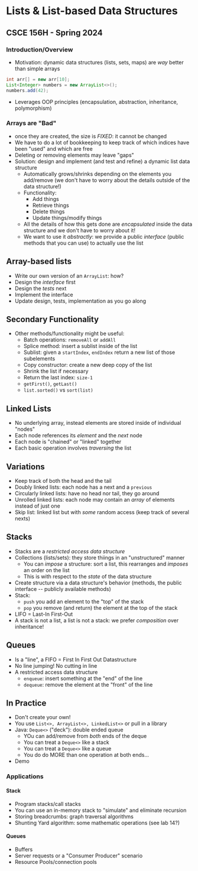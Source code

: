 # Lists & List-based Data Structures
## CSCE 156H - Spring 2024

### Introduction/Overview

* Motivation: dynamic data structures (lists, sets, maps) are *way* better than simple arrays

```java
int arr[] = new arr[10];
List<Integer> numbers = new ArrayList<>();
numbers.add(42);
```

* Leverages OOP principles (encapsulation, abstraction, inheritance, polymorphism)

### Arrays are "Bad"

* once they are created, the size is *FIXED*: it cannot be changed
* We have to do a lot of bookkeeping to keep track of which indices have been "used" and which are free
* Deleting or removing elements may leave "gaps"
* Solution: design and implement (and test and refine) a dynamic list data structure
  * Automatically grows/shrinks depending on the elements you add/remove (we don't have to worry about the details outside of the data structure!)
  * Functionality:
    * Add things
    * Retrieve things
    * Delete things
    * Update things/modify things
  * All the details of how this gets done are *encapsulated* inside the data structure and we don't have to worry about it!
  * We want to use it *abstractly*: we provide a public *interface* (public methods that you can use) to actually use the list

## Array-based lists

* Write our own version of an `ArrayList`: how?
* Design the *interface* first
* Design the *tests* next
* Implement the interface
* Update design, tests, implementation as you go along

## Secondary Functionality

* Other methods/functionality might be useful:
  * Batch operations: `removeAll` or `addAll`
  * Splice method: insert a sublist inside of the list
  * Sublist: given a `startIndex`, `endIndex` return a new list of those subelements
  * Copy constructor: create a new deep copy of the list
  * Shrink the list if necessary
  * Return the last index: `size-1`
  * `getFirst()`, `getLast()`
  * `list.sorted()` vs `sort(list)`

## Linked Lists

* No underlying array, instead elements are stored inside of individual "nodes"
* Each node references its *element* and the *next* node
* Each node is "chained" or "linked" together
* Each basic operation involves *traversing* the list

## Variations

* Keep track of both the head and the tail
* Doubly linked lists: each node has a next and a `previous`
* Circularly linked lists: have no head nor tail, they go around
* Unrolled linked lists: each node may contain an *array* of elements instead of just one
* Skip list: linked list but with *some* random access (keep track of several nexts)

## Stacks

* Stacks are a *restricted access data structure*
* Collections (lists/sets): they store thiings in an "unstructured" manner
  * You can *impose* a structure: sort a list, this rearranges and *imposes* an order on the list
  * This is with respect to the *state* of the data structure
* Create structure via a data structure's behavior (methods, the public interface -- publicly available methods)
* Stack:
  * `push` you add an element to the "top" of the stack
  * `pop` you remove (and return) the element at the top of the stack
* LIFO = Last-In First-Out
* A stack is not a list, a list is not a stack: we prefer *composition* over inheritance!

## Queues

* Is a "line", a FIFO = First In First Out Datastructure
* No line jumping!  No cutting in line
* A restricted access data structure
  * `enqueue`: insert something at the "end" of the line
  * `dequeue`: remove the element at the "front" of the line

## In Practice

* Don't create your own!
* You use `List<>, ArrayList<>, LinkedList<>` or pull in a library
* Java: `Deque<>` ("deck"): double ended queue
  * YOu can add/remove from *both* ends of the deque
  * You can treat a `Deque<>` like a stack
  * You can treat a `Deque<>` like a queue
  * You do do MORE than one operation at both ends...
* Demo

### Applications

#### Stack

* Program stacks/call stacks
* You can use an in-memory stack to "simulate" and eliminate recursion
* Storing breadcrumbs: graph traversal algorithms
* Shunting Yard algorithm: some mathematic operations (see lab 14?)

#### Queues

* Buffers
* Server requests or a "Consumer Producer" scenario
* Resource Pools/connection pools



```
